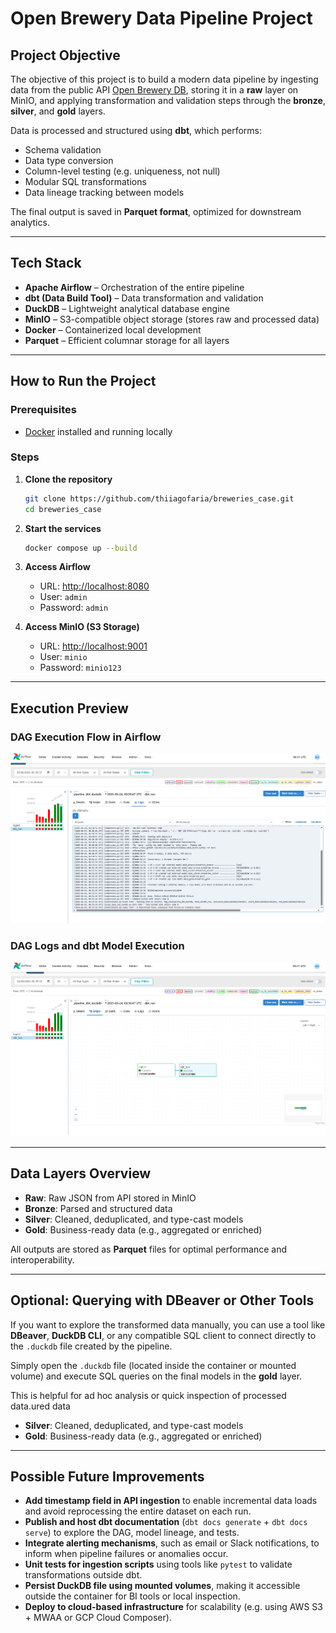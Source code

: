 # Open Brewery Data Pipeline Project

## Project Objective

The objective of this project is to build a modern data pipeline by ingesting data from the public API [Open Brewery DB](https://www.openbrewerydb.org/), storing it in a **raw** layer on MinIO, and applying transformation and validation steps through the **bronze**, **silver**, and **gold** layers.

Data is processed and structured using **dbt**, which performs:

- Schema validation  
- Data type conversion  
- Column-level testing (e.g. uniqueness, not null)  
- Modular SQL transformations  
- Data lineage tracking between models  

The final output is saved in **Parquet format**, optimized for downstream analytics.

---

## Tech Stack

- **Apache Airflow** – Orchestration of the entire pipeline  
- **dbt (Data Build Tool)** – Data transformation and validation  
- **DuckDB** – Lightweight analytical database engine  
- **MinIO** – S3-compatible object storage (stores raw and processed data)  
- **Docker** – Containerized local development  
- **Parquet** – Efficient columnar storage for all layers  

---

## How to Run the Project

### Prerequisites
- [Docker](https://www.docker.com/) installed and running locally

### Steps

1. **Clone the repository**  
   ```bash
   git clone https://github.com/thiiagofaria/breweries_case.git
   cd breweries_case
   ```

2. **Start the services**  
   ```bash
   docker compose up --build
   ```

3. **Access Airflow**
   - URL: [http://localhost:8080](http://localhost:8080)  
   - User: `admin`  
   - Password: `admin`

4. **Access MinIO (S3 Storage)**
   - URL: [http://localhost:9001](http://localhost:9001)  
   - User: `minio`  
   - Password: `minio123`

---

## Execution Preview

### DAG Execution Flow in Airflow
![Airflow DAG graph](./images/airflow_graph.png)

### DAG Logs and dbt Model Execution
![Airflow Logs](./images/airflow_logs.png)

---

## Data Layers Overview

- **Raw**: Raw JSON from API stored in MinIO  
- **Bronze**: Parsed and structured data  
- **Silver**: Cleaned, deduplicated, and type-cast models  
- **Gold**: Business-ready data (e.g., aggregated or enriched)

All outputs are stored as **Parquet** files for optimal performance and interoperability.

---

## Optional: Querying with DBeaver or Other Tools

If you want to explore the transformed data manually, you can use a tool like **DBeaver**, **DuckDB CLI**, or any compatible SQL client to connect directly to the `.duckdb` file created by the pipeline.

Simply open the `.duckdb` file (located inside the container or mounted volume) and execute SQL queries on the final models in the **gold** layer.

This is helpful for ad hoc analysis or quick inspection of processed data.ured data  
- **Silver**: Cleaned, deduplicated, and type-cast models  
- **Gold**: Business-ready data (e.g., aggregated or enriched)

---

## Possible Future Improvements

- **Add timestamp field in API ingestion** to enable incremental data loads and avoid reprocessing the entire dataset on each run.
- **Publish and host dbt documentation** (`dbt docs generate` + `dbt docs serve`) to explore the DAG, model lineage, and tests.
- **Integrate alerting mechanisms**, such as email or Slack notifications, to inform when pipeline failures or anomalies occur.
- **Unit tests for ingestion scripts** using tools like `pytest` to validate transformations outside dbt.
- **Persist DuckDB file using mounted volumes**, making it accessible outside the container for BI tools or local inspection.
- **Deploy to cloud-based infrastructure** for scalability (e.g. using AWS S3 + MWAA or GCP Cloud Composer).